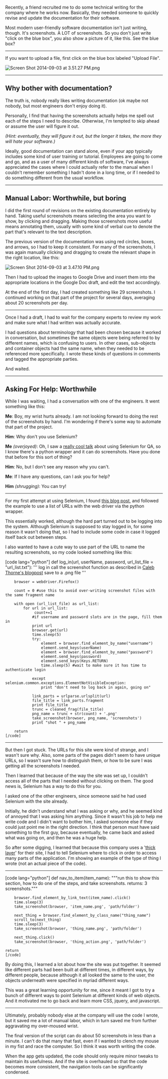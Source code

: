 Recently, a friend recruited me to do some technical writing for the company where he works now. Basically, they needed someone to quickly revise and update the documentation for their software. 

Most modern user-friendly software documentation isn't just writing, though. It's screenshots. A LOT of screenshots. So you don't just write "click on the blue box", you also show a picture of it, like this. See the blue box? 


----------


If you want to upload a file, first click on the blue box labeled "Upload File". 

![Screen Shot 2014-09-03 at 3.51.27 PM.png](/site_media/media/f67a27be33bc1.png)


----------
## Why bother with documentation? ##

The truth is, nobody really likes writing documentation (ok maybe not nobody, but most engineers don't enjoy doing it). 

Personally, I find that having the screenshots actually helps me spell out each of the steps I need to describe. Otherwise, I'm tempted to skip ahead or assume the user will figure it out. 

*(Hint: eventually, they will figure it out, but the longer it takes, the more they will hate your software.)* 

Ideally, good documentation can stand alone, even if your app typically includes some kind of user training or tutorial. Employees are going to come and go, and as a user of many different kinds of software, I've always appreciated the cases where I could actually refer to the manual when I couldn't remember something I hadn't done in a long time, or if I needed to do something different from the usual workflow. 


----------


## Manual Labor: Worthwhile, but boring ##

I did the first round of revisions on the existing documentation entirely by hand. Taking useful screenshots means selecting the area you want to show, by clicking and dragging. Making those screenshots more useful means annotating them, usually with some kind of verbal cue to denote the part that's relevant to the text description. 


The previous version of the documentation was using red circles, boxes, and arrows, so I had to keep it consistent. For many of the screenshots, I was again manually clicking and dragging to create the relevant shape in the right location, like this:

![Screen Shot 2014-09-03 at 3.47.10 PM.png](/site_media/media/7b91ebae33bc1.png)

Then I had to upload the images to Google Drive and insert them into the appropriate locations in the Google Doc draft, and edit the text accordingly. 


At the end of the first day, I had created something like 29 screenshots. I continued working on that part of the project for several days, averaging about 20 screenshots per day. 


----------


Once I had a draft, I had to wait for the company experts to review my work and make sure what I had written was actually accurate. 


I had questions about terminology that had been chosen because it worked in conversation, but sometimes the same objects were being referred to by different names, which is confusing to users. In other cases, sub-objects and container objects had the same name, when they needed to be referenced more specifically. I wrote these kinds of questions in comments and tagged the appropriate parties. 

And waited. 


----------
## Asking For Help: Worthwhile ##

While I was waiting, I had a conversation with one of the engineers. It went something like this:

**Me**: Boy, my wrist hurts already. I am not looking forward to doing the rest of the screenshots by hand. I'm wondering if there's some way to automate that part of the project. 

**Him**: Why don't you use Selenium?

**Me** *(overjoyed)*: Oh, I saw a [really cool talk][1] about using Selenium for QA, so I know there's a python wrapper and it can do screenshots. Have you done that before for this sort of thing?

**Him**: No, but I don't see any reason why you can't. 

**Me**: If I have any questions, can I ask you for help?

**Him** *(shrugging)*: You can try! 

----------

For my first attempt at using Selenium, I found [this blog post][2], and followed the example to use a list of URLs with the web driver via the python wrapper. 

This essentially worked, although the hard part turned out to be logging into the system. Although Selenium is supposed to stay logged in, for some reason it wasn't doing that, so I had to include some code in case it logged itself back out between steps. 

I also wanted to have a cute way to use part of the URL to name the resulting screenshots, so my code looked something like this: 

[code lang="python"]
    def log_in(url, userName, password, url_list_file = "url_list.txt"):
        '''
        log in
        call the screenshot function as described in [Caleb Thorne's blogpost][3]
        save to a .png file
        '''

        browser = webdriver.Firefox()

        count = 0 #use this to avoid over-writing screenshot files with the same fragment name

        with open (url_list_file) as url_list:
            for url in url_list:
                 count+=1
                #if username and password slots are in the page, fill them in
                print url
                browser.get(url)
                time.sleep(5)
                try:
                    element = browser.find_element_by_name("username")
                    element.send_keys(userName)
                    element = browser.find_element_by_name("password")
                    element.send_keys(password)
                    element.send_keys(Keys.RETURN)
                    time.sleep(5) #wait to make sure it has time to authenticate login

                except selenium.common.exceptions.ElementNotVisibleException:
                    print "don't need to log back in again, going on"

                link_parts = urlparse.urlsplit(url)
                file_title = link_parts.fragment
                print file_title
                trunc = cleaned_frag(file_title)
                png_name = trunc + str(count) + '.png'
                take_screenshot(browser, png_name, 'screenshots')
                print "shot " + png_name

        return
    [/code] 


----------

But then I got stuck. The URLs for this site were kind of strange, and I wasn't sure why. Also, some parts of the pages didn't seem to have unique URLs, so I wasn't sure how to distinguish them, or how to be sure I was getting all the screenshots I needed. 

Then I learned that because of the way the site was set up, I couldn't access all of the parts that I needed without clicking on them. The good news is, Selenium has a way to do this for you.  

I asked one of the other engineers, since someone said he had used Selenium with the site already.

Initially, he didn't understand what I was asking or why, and he seemed kind of annoyed that I was asking him anything. Since it wasn't his job to help me write code and I didn't want to bother him, I asked someone else if they could just point me in the right direction. I think that person must have said something to the first guy, because eventually, he came back and asked what was going on, and then he was a huge help. 

So after some digging, I learned that because this company uses a '[thick layer][4]' for their site, I had to tell Selenium where to click in order to access many parts of the application. I'm showing an example of the type of thing I wrote (not an actual piece of the code). 


----------
[code lang="python"]
    def nav_to_item(item_name):
        """run this to show this section, how to do one of the steps, and take screenshots.
        returns: 3 screenshots."""

        browser.find_element_by_link_text(item_name).click()
        time.sleep(3)
        take_screenshot(browser, 'item_name.png', 'path/folder')
    
        next_thing = browser.find_element_by_class_name("thing_name")
        scroll_to(next_thing)
        time.sleep(3)
        take_screenshot(browser, 'thing_name.png', 'path/folder')

        next_thing.click()
        take_screenshot(browser, 'thing_action.png', 'path/folder')

    return
    [/code]

By doing this, I learned a lot about how the site was put together. It seemed like different parts had been built at different times, in different ways, by different people, because although it all looked the same to the user, the objects underneath were specified in myriad different ways. 

This was a great learning opportunity for me, since it meant I got to try a bunch of different ways to point Selenium at different kinds of web objects. And it motivated me to go back and learn more CSS, jquery, and javascript. 


----------


Ultimately, probably nobody else at the company will use the code I wrote, but it saved me a lot of manual labor, which in turn saved me from further aggravating my over-moused wrist. 

The final version of the script can do about 50 screenshots in less than a minute. I can't do that many that fast, even if I wanted to clench my mouse in my fist and race the computer. So I think it was worth writing the code. 

When the app gets updated, the code should only require minor tweaks to maintain its usefulness. And if the site is overhauled so that the code becomes more consistent, the navigation tools can be significantly condensed. 




  [1]: https://speakerdeck.com/pycon2014/advanced-techniques-for-web-functional-testing-by-julien-phalip
  [2]: http://www.calebthorne.com/python/2012/May/taking-screenshot-webdriver-python
  [3]: http://www.calebthorne.com/python/2012/May/taking-screenshot-webdriver-python
  [4]: http://www.techterms.com/definition/thickclient